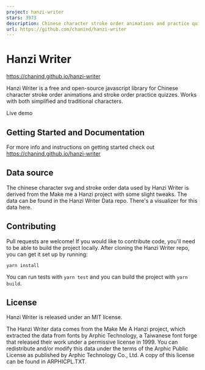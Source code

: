 ```yaml
---
project: hanzi-writer
stars: 3973
description: Chinese character stroke order animations and practice quizzes
url: https://github.com/chanind/hanzi-writer
---
```


Hanzi Writer
============

https://chanind.github.io/hanzi-writer

Hanzi Writer is a free and open-source javascript library for Chinese character stroke order animations and stroke order practice quizzes. Works with both simplified and traditional characters.

Live demo

Getting Started and Documentation
---------------------------------

For more info and instructions on getting started check out https://chanind.github.io/hanzi-writer

Data source
-----------

The chinese character svg and stroke order data used by Hanzi Writer is derived from the Make me a Hanzi project with some slight tweaks. The data can be found in the Hanzi Writer Data repo. There's a visualizer for this data here.

Contributing
------------

Pull requests are welcome! If you would like to contribute code, you'll need to be able to build the project locally. After cloning the Hanzi Writer repo, you can get it set up by running:

```
yarn install
```

You can run tests with `yarn test` and you can build the project with `yarn build`.

License
-------

Hanzi Writer is released under an MIT license.

The Hanzi Writer data comes from the Make Me A Hanzi project, which extracted the data from fonts by Arphic Technology, a Taiwanese font forge that released their work under a permissive license in 1999. You can redistribute and/or modify this data under the terms of the Arphic Public License as published by Arphic Technology Co., Ltd. A copy of this license can be found in ARPHICPL.TXT.
